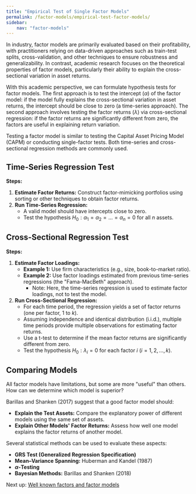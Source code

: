 ```yaml
---
title: "Empirical Test of Single Factor Models"
permalink: /factor-models/empirical-test-factor-models/
sidebar:
    nav: "factor-models"
---
```


In industry, factor models are primarily evaluated based on their profitability, with practitioners relying on data-driven approaches such as train-test splits, cross-validation, and other techniques to ensure robustness and generalizability. In contrast, academic research focuses on the theoretical properties of factor models, particularly their ability to explain the cross-sectional variation in asset returns.

With this academic perspective, we can formulate hypothesis tests for factor models. The first approach is to test the intercept ($\alpha$) of the factor model: if the model fully explains the cross-sectional variation in asset returns, the intercept should be close to zero (a time-series approach). The second approach involves testing the factor returns ($\lambda$) via cross-sectional regression: if the factor returns are significantly different from zero, the factors are useful in explaining return variation.

Testing a factor model is similar to testing the Capital Asset Pricing Model (CAPM) or conducting single-factor tests. Both time-series and cross-sectional regression methods are commonly used.

## Time-Series Regression Test

**Steps:**

1. **Estimate Factor Returns:** Construct factor-mimicking portfolios using sorting or other techniques to obtain factor returns.
2. **Run Time-Series Regression:**
    - A valid model should have intercepts close to zero.
    - Test the hypothesis $H_0: \alpha_1 = \alpha_2 = \ldots = \alpha_n = 0$ for all $n$ assets.

## Cross-Sectional Regression Test

**Steps:**

1. **Estimate Factor Loadings:**
    - **Example 1:** Use firm characteristics (e.g., size, book-to-market ratio).
    - **Example 2:** Use factor loadings estimated from previous time-series regressions (the "Fama-MacBeth" approach).
        - Note: Here, the time-series regression is used to estimate factor loadings, not to test the model.
2. **Run Cross-Sectional Regression:**
    - For each time period, the regression yields a set of factor returns (one per factor, $1$ to $k$).
    - Assuming independence and identical distribution (i.i.d.), multiple time periods provide multiple observations for estimating factor returns.
    - Use a t-test to determine if the mean factor returns are significantly different from zero.
    - Test the hypothesis $H_0: \lambda_i = 0$ for each factor $i$ ($i = 1, 2, \ldots, k$).

## Comparing Models

All factor models have limitations, but some are more "useful" than others. How can we determine which model is superior?

Barillas and Shanken (2017) suggest that a good factor model should:

- **Explain the Test Assets:** Compare the explanatory power of different models using the same set of assets.
- **Explain Other Models' Factor Returns:** Assess how well one model explains the factor returns of another model.

Several statistical methods can be used to evaluate these aspects:

- **GRS Test (Generalized Regression Specification)**
- **Mean–Variance Spanning:** Huberman and Kandel (1987)
- **$\alpha$-Testing**
- **Bayesian Methods:** Barillas and Shanken (2018)

Next up: [Well known factors and factor models](well-known-factors-and-factor-models.md)
